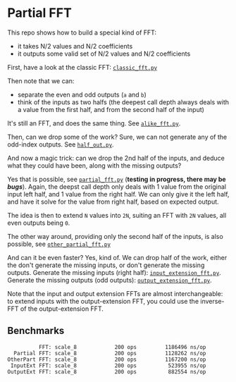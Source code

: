# Partial FFT

This repo shows how to build a special kind of FFT:
- it takes N/2 values and N/2 coefficients
- it outputs some valid set of N/2 values and N/2 coefficients

First, have a look at the classic FFT: [`classic_fft.py`](classic_fft.py)

Then note that we can:
 - separate the even and odd outputs (`a` and `b`)
 - think of the inputs as two halfs (the deepest call depth always deals with a value from the first half, and from the second half of the input)
 
It's still an FFT, and does the same thing.
See [`alike_fft.py`](alike_fft.py).

Then, can we drop some of the work? Sure,
we can not generate any of the odd-index outputs.
See [`half_out.py`](half_out_fft.py).

And now a magic trick: can we drop the 2nd half of the inputs,
 and deduce what they could have been, along with the missing outputs?

Yes that is possible, see [`partial_fft.py`](partial_fft.py) (**testing in progress, there may be _bugs_**).
Again, the deepst call depth only deals with 1 value from the original input left half, and 1 value from the right half.
We can only give it the left half, and have it solve for the value from right half, based on expected output.

The idea is then to extend `N` values into `2N`, suiting an FFT with `2N` values, all even outputs being `0`.

The other way around, providing only the second half of the inputs, is also possible, see [`other_partial_fft.py`](./other_partial_fft.py)

And can it be even faster? Yes, kind of. We can drop half of the work, either the don't generate the missing inputs, or don't generate the missing outputs.
Generate the missing inputs (right half): [`input_extension_fft.py`](input_extension_fft.py).
Generate the missing outputs (odd outputs): [`output_extension_fft.py`](output_extension_fft.py).

Note that the input and output extension FFTs are almost interchangeable:
to extend inputs with the output-extension FFT, you could use the inverse-FFT of the output-extension FFT.  


## Benchmarks

```
          FFT: scale_8            200 ops         1186496 ns/op
  Partial FFT: scale_8            200 ops         1128262 ns/op
OtherPart FFT: scale_8            200 ops         1167200 ns/op
 InputExt FFT: scale_8            200 ops          523955 ns/op
OutputExt FFT: scale_8            200 ops          882554 ns/op
```

